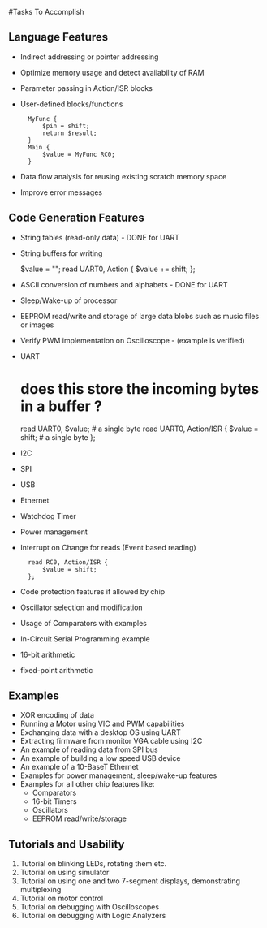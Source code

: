 #Tasks To Accomplish

## Language Features

- Indirect addressing or pointer addressing
- Optimize memory usage and detect availability of RAM
- Parameter passing in Action/ISR blocks
- User-defined blocks/functions

        MyFunc {
            $pin = shift;
            return $result;
        }
        Main {
            $value = MyFunc RC0;
        }

- Data flow analysis for reusing existing scratch memory space
- Improve error messages

## Code Generation Features

- String tables (read-only data) - DONE for UART
- String buffers for writing

    $value = "";
    read UART0, Action {
        $value += shift;
    };

- ASCII conversion of numbers and alphabets - DONE for UART
- Sleep/Wake-up of processor
- EEPROM read/write and storage of large data blobs such as music files or
  images
- Verify PWM implementation on Oscilloscope - (example is verified)
- UART

    # does this store the incoming bytes in a buffer ?
    read UART0, $value; # a single byte
    read UART0, Action/ISR {
        $value = shift; # a single byte
    };

- I2C
- SPI
- USB
- Ethernet
- Watchdog Timer
- Power management
- Interrupt on Change for reads (Event based reading)

        read RC0, Action/ISR {
            $value = shift;
        };

- Code protection features if allowed by chip
- Oscillator selection and modification
- Usage of Comparators with examples
- In-Circuit Serial Programming example
- 16-bit arithmetic
- fixed-point arithmetic

## Examples

- XOR encoding of data
- Running a Motor using VIC and PWM capabilities
- Exchanging data with a desktop OS using UART
- Extracting firmware from monitor VGA cable using I2C
- An example of reading data from SPI bus
- An example of building a low speed USB device
- An example of a 10-BaseT Ethernet
- Examples for power management, sleep/wake-up features
- Examples for all other chip features like:
    - Comparators
    - 16-bit Timers
    - Oscillators
    - EEPROM read/write/storage

## Tutorials and Usability

1. Tutorial on blinking LEDs, rotating them etc.
2. Tutorial on using simulator
3. Tutorial on using one and two 7-segment displays, demonstrating multiplexing
4. Tutorial on motor control
5. Tutorial on debugging with Oscilloscopes
6. Tutorial on debugging with Logic Analyzers


